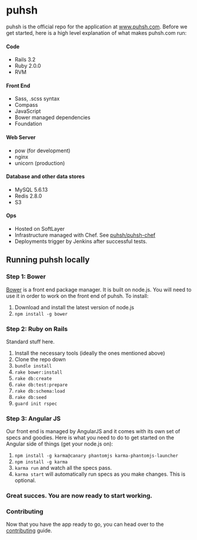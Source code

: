 puhsh
=====
puhsh is the official repo for the application at www.puhsh.com. Before we get started, here is a high level explanation of what makes puhsh.com run:

#### Code
* Rails 3.2
* Ruby 2.0.0
* RVM

#### Front End
* Sass, .scss syntax
* Compass
* JavaScript
* Bower managed dependencies
* Foundation

#### Web Server
* pow (for development)
* nginx
* unicorn (production)

#### Database and other data stores
* MySQL 5.6.13
* Redis 2.8.0
* S3

#### Ops
* Hosted on SoftLayer
* Infrastructure managed with Chef. See [puhsh/puhsh-chef](https://github.com/puhsh/puhsh-chef)
* Deployments trigger by Jenkins after successful tests.


## Running puhsh locally

### Step 1: Bower
[Bower](http://bower.io/) is a front end package manager. It is built on node.js. You will need to use it in order to work on the front end of puhsh. To install:

1. Download and install the latest version of node.js 
2. `npm install -g bower` 

### Step 2: Ruby on Rails

Standard stuff here.

1. Install the necessary tools (ideally the ones mentioned above)
2. Clone the repo down
3. `bundle install`
4. `rake bower:install`
5. `rake db:create`
6. `rake db:test:prepare`
7. `rake db:schema:load`
8. `rake db:seed`
9. `guard init rspec`


### Step 3: Angular JS
Our front end is managed by AngularJS and it comes with its own set of specs and goodies.  Here is what you need to do to get started on the Angular side of things (get your node.js on):

1. `npm install -g karma@canary phantomjs karma-phantomjs-launcher`
2. `npm install -g karma`
3. `karma run` and watch all the specs pass.
4. `karma start` will automatically run specs as you make changes. This is optional.


### Great succes. You are now ready to start working.

### Contributing
Now that you have the app ready to go, you can head over to the [contributing](CONTRIBUTING.md) guide.

